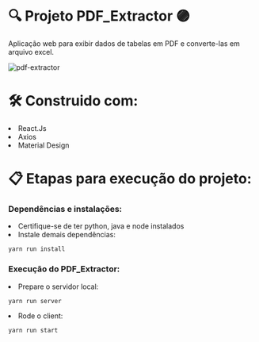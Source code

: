 # 🔍 Projeto PDF_Extractor 🟣

Aplicação web para exibir dados de tabelas em PDF e converte-las em arquivo excel.

![pdf-extractor](https://github.com/Raphael-Ramalho/pdf-extractor/assets/80778485/9f31bd19-0ac6-49ce-b7d0-e7aa1f3d5394)

# 🛠️ Construido com:
<li>React.Js
<li>Axios
<li>Material Design

# 📋 Etapas para execução do projeto:

### Dependências e instalações:
<li>Certifique-se de ter python, java e node instalados
<li>Instale demais dependências:
  
    yarn run install

### Execução do PDF_Extractor:
<li>Prepare o servidor local:

    yarn run server
    
<li>Rode o client:

    yarn run start
